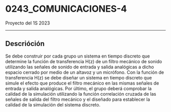 # 0243_COMUNICACIONES-4

Proyecto del 1S 2023

------------------------------------

## Descrióción

Se debe construir por cada grupo un sistema en tiempo discreto que determine la función de transferencia H(z) de un filtro mecánico de sonido utilizando las señales de sonido de entrada y salida analógicas a dicho espacio cerrado por medio de un altavoz y un micrófono. Con la función de transferencia H(z) se debe diseñar un sistema en tiempo discreto que simule el efecto que produce el filtro mecánico en las mismas señales de entrada y salida analógicas. Por último, el grupo deberá comprobar la calidad de la simulación utilizando la función correlación cruzada de las señales de salida del filtro mecánico y el diseñado para establecer la calidad de la simulación del sistema discreto.